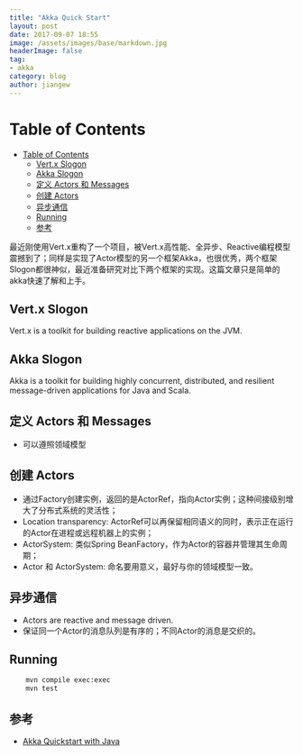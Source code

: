 ```yaml
---
title: "Akka Quick Start"
layout: post
date: 2017-09-07 18:55
image: /assets/images/base/markdown.jpg
headerImage: false
tag:
- akka
category: blog
author: jiangew
---
```


Table of Contents
=================

  * [Table of Contents](#table-of-contents)
      * [Vert.x Slogon](#vertx-slogon)
      * [Akka Slogon](#akka-slogon)
      * [定义 Actors 和 Messages](#定义-actors-和-messages)
      * [创建 Actors](#创建-actors)
      * [异步通信](#异步通信)
      * [Running](#running)
      * [参考](#参考)

最近刚使用Vert.x重构了一个项目，被Vert.x高性能、全异步、Reactive编程模型震撼到了；同样是实现了Actor模型的另一个框架Akka，也很优秀，两个框架Slogon都很神似，最近准备研究对比下两个框架的实现。这篇文章只是简单的akka快速了解和上手。

## Vert.x Slogon
Vert.x is a toolkit for building reactive applications on the JVM.

## Akka Slogon
Akka is a toolkit for building highly concurrent, distributed, and resilient message-driven applications for Java and Scala.

## 定义 Actors 和 Messages
- 可以遵照领域模型

## 创建 Actors
- 通过Factory创建实例，返回的是ActorRef，指向Actor实例；这种间接级别增大了分布式系统的灵活性；
- Location transparency: ActorRef可以再保留相同语义的同时，表示正在运行的Actor在进程或远程机器上的实例；
- ActorSystem: 类似Spring BeanFactory，作为Actor的容器并管理其生命周期；
- Actor 和 ActorSystem: 命名要用意义，最好与你的领域模型一致。

## 异步通信
- Actors are reactive and message driven.
- 保证同一个Actor的消息队列是有序的；不同Actor的消息是交织的。

## Running
```sh
    mvn compile exec:exec
    mvn test
```

## 参考
- [Akka Quickstart with Java](http://developer.lightbend.com/guides/akka-quickstart-java/?_ga=2.50799274.2004120847.1504782713-1095006924.1489455612)
